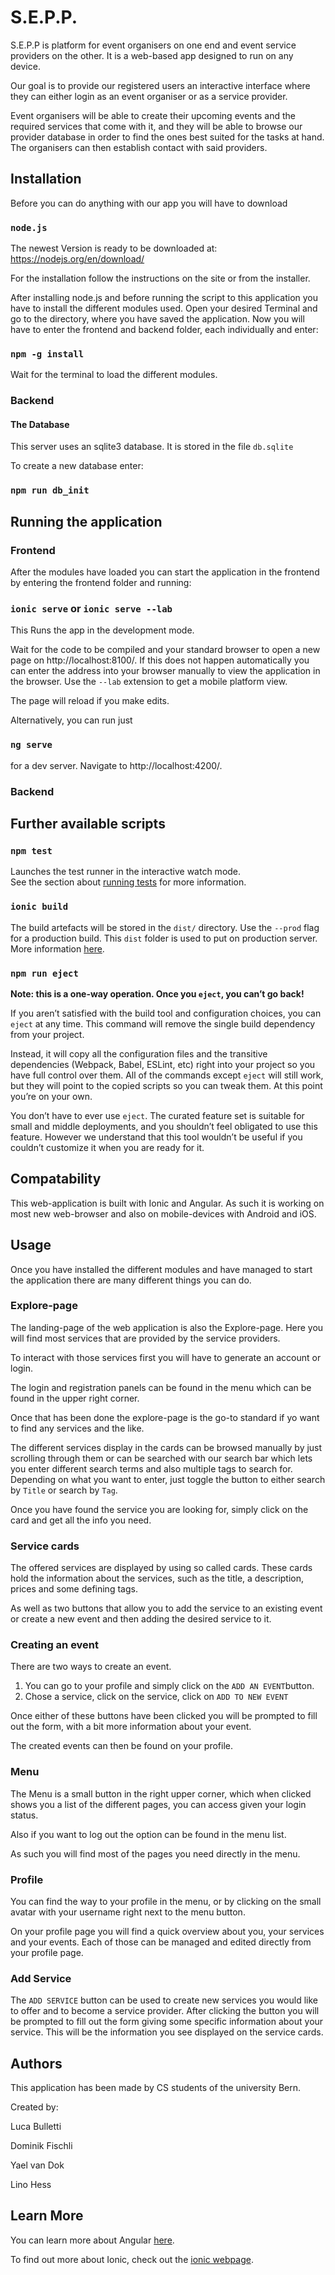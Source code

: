 # S.E.P.P.

 S.E.P.P is platform for event organisers on one end and event service providers on the other. It is a web-based app designed to run on any device. 

Our goal is to provide our registered users an interactive interface where they can either login as an event organiser or as a service provider. 

Event organisers will be able to create their upcoming events and the required services that come with it, and they will be able to browse our provider database in order to find the ones best suited for the tasks at hand. The organisers can then establish contact with said providers. 

## Installation

Before you can do anything with our app you will have to download 

### `node.js`

The newest Version is ready to be downloaded at: https://nodejs.org/en/download/

For the installation follow the instructions on the site or from the installer.

After installing node.js  and before running the script to this application you have to install the different modules used. Open your desired Terminal and go to the directory, where you have saved the application. Now you will have to enter the frontend and backend folder, each individually and enter:

### `npm -g install`

Wait for the terminal to load the different modules.

### Backend

#### The Database

This server uses an sqlite3 database. It is stored in the file `db.sqlite`

To create a new database enter:

### `npm run db_init`

## Running the application

### Frontend

After the modules have loaded you can start the application in the frontend by entering the frontend folder and running:

### `ionic serve` or `ionic serve --lab`

This Runs the app in the development mode.<br>

Wait for the code to be compiled and your standard browser to open a new page on http://localhost:8100/. If this does not happen automatically you can enter the address into your browser manually to view the application in the browser. Use the `--lab` extension to get a mobile platform view.

The page will reload if you make edits.

Alternatively, you can run just 

### `ng serve` 

for a dev server. Navigate to http://localhost:4200/. 

### Backend



## Further available scripts

### `npm test`

Launches the test runner in the interactive watch mode.<br>
See the section about [running tests](https://facebook.github.io/create-react-app/docs/running-tests) for more information.

### `ionic build`

The build artefacts will be stored in the `dist/` directory. Use the `--prod` flag for a production build. This `dist` folder is used to put on production server. More information [here](https://ionicframework.com/docs/cli/commands/build).

### `npm run eject`

**Note: this is a one-way operation. Once you `eject`, you can’t go back!**

If you aren’t satisfied with the build tool and configuration choices, you can `eject` at any time. This command will remove the single build dependency from your project.

Instead, it will copy all the configuration files and the transitive dependencies (Webpack, Babel, ESLint, etc) right into your project so you have full control over them. All of the commands except `eject` will still work, but they will point to the copied scripts so you can tweak them. At this point you’re on your own.

You don’t have to ever use `eject`. The curated feature set is suitable for small and middle deployments, and you shouldn’t feel obligated to use this feature. However we understand that this tool wouldn’t be useful if you couldn’t customize it when you are ready for it.

## Compatability

This web-application is built with Ionic and Angular. As such it is working on most new web-browser and also on mobile-devices with Android and iOS.

## Usage

Once you have installed the different modules and have managed to start the application there are many different things you can do.

### Explore-page

The landing-page of the web application is also the Explore-page. Here you will find most services that are provided by the service providers.

To interact with those services first you will have to generate an account or login.

The login and registration panels can be found in the menu which can be found in the upper right corner.

Once that has been done the explore-page is the go-to standard if yo want to find any services and the like.

The different services display in the cards can be browsed manually by just scrolling through them or can be searched with our search bar which lets you enter different search terms and also multiple tags to search for. Depending on what you want to enter, just toggle the button to either search by `Title` or search by `Tag`.

Once you have found the service you are looking for, simply click on the card and get all the info you need.

### Service cards

The offered services are displayed by using so called cards. These cards hold the information about the services, such as the title, a description, prices and some defining tags.

As well as two buttons that allow you to add the service to an existing event or create  a new event and then adding the desired service to it.

### Creating an event

There are two ways to create an event.

1. You can go to your profile and simply click on the `ADD AN EVENT`button.
2. Chose a service, click on the service, click on `ADD TO NEW EVENT`

Once either of these buttons have been clicked you will be prompted to fill out the form, with a bit more information about your event.

The created events can then be found on your profile.

### Menu

The Menu is a small button in the right upper corner, which when clicked shows you a list of the different pages, you can access given your login status.

Also if you want to log out the option can be found in the menu list.

As such you will find most of the pages you need directly in the menu.

### Profile

You can find the way to your profile in the menu, or by clicking on the small avatar with your username right next to the menu button.

On your profile page you will find a quick overview about you, your services and your events. Each of those can be managed and edited directly from your profile page.

### Add Service

The `ADD SERVICE` button can be used to create new services you would like to offer and to become a service provider. After clicking the button you will be prompted to fill out the form giving some specific information about your service. This will be the information you see displayed on the service cards.

## Authors

This application has been made by CS students of the university Bern. 

Created by:

Luca Bulletti

Dominik Fischli

Yael van Dok

Lino Hess

## Learn More

You can learn more about Angular [here](https://angular.io/).

To find out more about Ionic, check out the [ionic webpage](https://ionicframework.com/).

